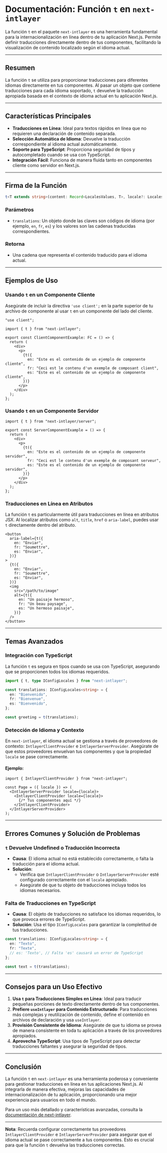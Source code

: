 # Documentación: Función `t` en `next-intlayer`

La función `t` en el paquete `next-intlayer` es una herramienta fundamental para la internacionalización en línea dentro de tu aplicación Next.js. Permite definir traducciones directamente dentro de tus componentes, facilitando la visualización de contenido localizado según el idioma actual.

---

## Resumen

La función `t` se utiliza para proporcionar traducciones para diferentes idiomas directamente en tus componentes. Al pasar un objeto que contiene traducciones para cada idioma soportado, `t` devuelve la traducción apropiada basada en el contexto de idioma actual en tu aplicación Next.js.

---

## Características Principales

- **Traducciones en Línea**: Ideal para textos rápidos en línea que no requieren una declaración de contenido separada.
- **Selección Automática de Idioma**: Devuelve la traducción correspondiente al idioma actual automáticamente.
- **Soporte para TypeScript**: Proporciona seguridad de tipos y autocompletado cuando se usa con TypeScript.
- **Integración Fácil**: Funciona de manera fluida tanto en componentes cliente como servidor en Next.js.

---

## Firma de la Función

```typescript
t<T extends string>(content: Record<LocalesValues, T>, locale?: Locales): string
```

### Parámetros

- `translations`: Un objeto donde las claves son códigos de idioma (por ejemplo, `en`, `fr`, `es`) y los valores son las cadenas traducidas correspondientes.

### Retorna

- Una cadena que representa el contenido traducido para el idioma actual.

---

## Ejemplos de Uso

### Usando `t` en un Componente Cliente

Asegúrate de incluir la directiva `'use client';` en la parte superior de tu archivo de componente al usar `t` en un componente del lado del cliente.

```tsx
"use client";

import { t } from "next-intlayer";

export const ClientComponentExample: FC = () => {
  return (
    <div>
      <p>
        {t({
          en: "Este es el contenido de un ejemplo de componente cliente",
          fr: "Ceci est le contenu d'un exemple de composant client",
          es: "Este es el contenido de un ejemplo de componente cliente",
        })}
      </p>
    </div>
  );
};
```

### Usando `t` en un Componente Servidor

```tsx
import { t } from "next-intlayer/server";

export const ServerComponentExample = () => {
  return (
    <div>
      <p>
        {t({
          en: "Este es el contenido de un ejemplo de componente servidor",
          fr: "Ceci est le contenu d'un exemple de composant serveur",
          es: "Este es el contenido de un ejemplo de componente servidor",
        })}
      </p>
    </div>
  );
};
```

### Traducciones en Línea en Atributos

La función `t` es particularmente útil para traducciones en línea en atributos JSX.
Al localizar atributos como `alt`, `title`, `href` o `aria-label`, puedes usar `t` directamente dentro del atributo.

```tsx
<button
  aria-label={t({
    en: "Enviar",
    fr: "Soumettre",
    es: "Enviar",
  })}
>
  {t({
    en: "Enviar",
    fr: "Soumettre",
    es: "Enviar",
  })}
  <img
    src="/path/to/image"
    alt={t({
      en: "Un paisaje hermoso",
      fr: "Un beau paysage",
      es: "Un hermoso paisaje",
    })}
  />
</button>
```

---

## Temas Avanzados

### Integración con TypeScript

La función `t` es segura en tipos cuando se usa con TypeScript, asegurando que se proporcionen todos los idiomas requeridos.

```typescript
import { t, type IConfigLocales } from "next-intlayer";

const translations: IConfigLocales<string> = {
  en: "Bienvenido",
  fr: "Bienvenue",
  es: "Bienvenido",
};

const greeting = t(translations);
```

### Detección de Idioma y Contexto

En `next-intlayer`, el idioma actual se gestiona a través de proveedores de contexto: `IntlayerClientProvider` e `IntlayerServerProvider`. Asegúrate de que estos proveedores envuelvan tus componentes y que la propiedad `locale` se pase correctamente.

#### Ejemplo:

```tsx
import { IntlayerClientProvider } from "next-intlayer";

const Page = ({ locale }) => (
  <IntlayerServerProvider locale={locale}>
    <IntlayerClientProvider locale={locale}>
      {/* Tus componentes aquí */}
    </IntlayerClientProvider>
  </IntlayerServerProvider>
);
```

---

## Errores Comunes y Solución de Problemas

### `t` Devuelve Undefined o Traducción Incorrecta

- **Causa**: El idioma actual no está establecido correctamente, o falta la traducción para el idioma actual.
- **Solución**:
  - Verifica que `IntlayerClientProvider` o `IntlayerServerProvider` esté configurado correctamente con el `locale` apropiado.
  - Asegúrate de que tu objeto de traducciones incluya todos los idiomas necesarios.

### Falta de Traducciones en TypeScript

- **Causa**: El objeto de traducciones no satisface los idiomas requeridos, lo que provoca errores de TypeScript.
- **Solución**: Usa el tipo `IConfigLocales` para garantizar la completitud de tus traducciones.

```typescript
const translations: IConfigLocales<string> = {
  en: "Texto",
  fr: "Texte",
  // es: 'Texto', // Falta 'es' causará un error de TypeScript
};

const text = t(translations);
```

---

## Consejos para un Uso Efectivo

1. **Usa `t` para Traducciones Simples en Línea**: Ideal para traducir pequeñas porciones de texto directamente dentro de tus componentes.
2. **Prefiere `useIntlayer` para Contenido Estructurado**: Para traducciones más complejas y reutilización de contenido, define el contenido en archivos de declaración y usa `useIntlayer`.
3. **Provisión Consistente de Idioma**: Asegúrate de que tu idioma se provea de manera consistente en toda tu aplicación a través de los proveedores apropiados.
4. **Aprovecha TypeScript**: Usa tipos de TypeScript para detectar traducciones faltantes y asegurar la seguridad de tipos.

---

## Conclusión

La función `t` en `next-intlayer` es una herramienta poderosa y conveniente para gestionar traducciones en línea en tus aplicaciones Next.js. Al integrarla de manera efectiva, mejoras las capacidades de internacionalización de tu aplicación, proporcionando una mejor experiencia para usuarios en todo el mundo.

Para un uso más detallado y características avanzadas, consulta la [documentación de next-intlayer](https://github.com/aymericzip/intlayer/blob/main/docs/docs/intlayer_editor_en.md).

---

**Nota**: Recuerda configurar correctamente tus proveedores `IntlayerClientProvider` e `IntlayerServerProvider` para asegurar que el idioma actual se pase correctamente a tus componentes. Esto es crucial para que la función `t` devuelva las traducciones correctas.
